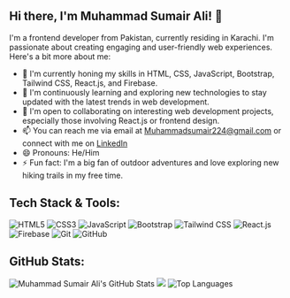 ## Hi there, I'm Muhammad Sumair Ali! 👋

I'm a frontend developer from Pakistan, currently residing in Karachi. I'm passionate about creating engaging and user-friendly web experiences. Here's a bit more about me:

- 🔭 I'm currently honing my skills in HTML, CSS, JavaScript, Bootstrap, Tailwind CSS, React.js, and Firebase.
- 🌱 I'm continuously learning and exploring new technologies to stay updated with the latest trends in web development.
- 💼 I'm open to collaborating on interesting web development projects, especially those involving React.js or frontend design.
- 📫 You can reach me via email at [Muhammadsumair224@gmail.com](mailto:Muhammadsumair224@gmail.com) or connect with me on [LinkedIn](https://www.linkedin.com/in/muhammad-sumair-b60a91301)
- 😄 Pronouns: He/Him
- ⚡ Fun fact: I'm a big fan of outdoor adventures and love exploring new hiking trails in my free time.

## Tech Stack & Tools:

![HTML5](https://img.shields.io/badge/-HTML5-E34F26?style=flat&logo=html5&logoColor=white)
![CSS3](https://img.shields.io/badge/-CSS3-1572B6?style=flat&logo=css3)
![JavaScript](https://img.shields.io/badge/-JavaScript-F7DF1E?style=flat&logo=javascript&logoColor=black)
![Bootstrap](https://img.shields.io/badge/-Bootstrap-7952B3?style=flat&logo=bootstrap&logoColor=white)
![Tailwind CSS](https://img.shields.io/badge/-Tailwind_CSS-38B2AC?style=flat&logo=tailwind-css&logoColor=white)
![React.js](https://img.shields.io/badge/-React.js-61DAFB?style=flat&logo=react&logoColor=black)
![Firebase](https://img.shields.io/badge/-Firebase-FFCA28?style=flat&logo=firebase&logoColor=black)
![Git](https://img.shields.io/badge/-Git-F05032?style=flat&logo=git&logoColor=white)
![GitHub](https://img.shields.io/badge/-GitHub-181717?style=flat&logo=github)

## GitHub Stats:

![Muhammad Sumair Ali's GitHub Stats](https://github-readme-stats.vercel.app/api?username=Muhammad-Sumair-Ali&show_icons=true&theme=dark)
![](https://komarev.com/ghpvc/?username=Muhammad-Sumair-Ali&color=blue)
![Top Languages](https://github-readme-stats.vercel.app/api/top-langs/?username=Muhammad-Sumair-Ali&layout=compact&theme=dark)
